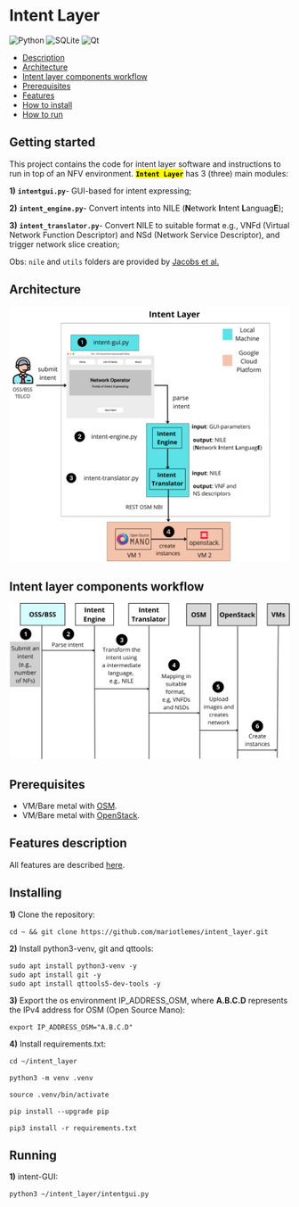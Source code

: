 # Intent Layer

![Python](https://img.shields.io/badge/python-3670A0?style=plastic&logo=python&logoColor=ffdd54)
![SQLite](https://img.shields.io/badge/sqlite-%2307405e.svg?style=plastic&logo=sqlite&logoColor=white)
![Qt](https://img.shields.io/badge/Qt-%23217346.svg?style=plastic&logo=Qt&logoColor=white)

- [Description](#getting-started)
- [Architecture](#architecture)
- [Intent layer components workflow](#intent-layer-components-workflow)
- [Prerequisites](#prerequisites)
- [Features](#)
- [How to install](#installing)
- [How to run](#running)

## Getting started

This project contains the code
for intent layer software and instructions to run in top of
an NFV environment.
<mark>**`Intent Layer`**</mark> has 3 (three) main modules:


**1)** **`intentgui.py`**- GUI-based for intent expressing;

**2)** **`intent_engine.py`**- Convert intents into NILE (**N**etwork **I**ntent **L**anguag**E**);

**3)** **`intent_translator.py`**- Convert NILE to suitable format e.g., VNFd (Virtual Network Function Descriptor) and NSd (Network Service Descriptor), and trigger network slice creation;

Obs: `nile` and `utils` folders are provided by [Jacobs et al.](https://github.com/lumichatbot/webhook)

##  Architecture

![](fig/experimental-setup.png)

## Intent layer components workflow

![](fig/POC-basic.png)

## Prerequisites

- VM/Bare metal with [OSM](https://osm.etsi.org/). 
- VM/Bare metal with [OpenStack](https://docs.openstack.org/devstack/latest/).

## Features description
All features are described [here](CHANGELOG.MD).

## Installing

**1)** Clone the repository:

```
cd ~ && git clone https://github.com/mariotlemes/intent_layer.git
```

**2)** Install python3-venv, git and qttools:
```
sudo apt install python3-venv -y
sudo apt install git -y
sudo apt install qttools5-dev-tools -y
```

**3)** Export the os environment IP_ADDRESS_OSM, where **A.B.C.D** represents the IPv4 address for OSM (Open
Source Mano):
```
export IP_ADDRESS_OSM="A.B.C.D"
```

**4)** Install requirements.txt:
```
cd ~/intent_layer
```

```
python3 -m venv .venv
```

```
source .venv/bin/activate
```

```
pip install --upgrade pip
```

```
pip3 install -r requirements.txt
```

## Running

**1)** intent-GUI:

```
python3 ~/intent_layer/intentgui.py
```
